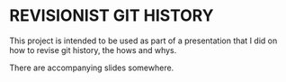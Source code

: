 # REVISIONIST GIT HISTORY

This project is intended to be used as part of a presentation that I did on how
to revise git history, the hows and whys.

There are accompanying slides somewhere.
